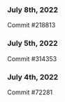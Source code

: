 ### July 8th, 2022

Commit #218813

### July 5th, 2022

Commit #314353


### July 4th, 2022

Commit #72281
